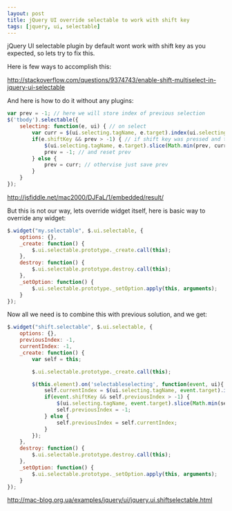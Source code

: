 ```yaml
---
layout: post
title: jQuery UI override selectable to work with shift key
tags: [jquery, ui, selectable]
---
```


jQuery UI selectable plugin by default wont work with shift key as you expected, so lets try to fix this.

Here is few ways to accomplish this:

http://stackoverflow.com/questions/9374743/enable-shift-multiselect-in-jquery-ui-selectable

And here is how to do it without any plugins:

```js
var prev = -1; // here we will store index of previous selection
$('tbody').selectable({
	selecting: function(e, ui) { // on select
		var curr = $(ui.selecting.tagName, e.target).index(ui.selecting); // get selecting item index
		if(e.shiftKey && prev > -1) { // if shift key was pressed and there is previous - select them all
			$(ui.selecting.tagName, e.target).slice(Math.min(prev, curr), 1 + Math.max(prev, curr)).addClass('ui-selected');
			prev = -1; // and reset prev
		} else {
			prev = curr; // othervise just save prev
		}
	}
});
```

http://jsfiddle.net/mac2000/DJFaL/1/embedded/result/

But this is not our way, lets override widget itself, here is basic way to override any widget:

```js
$.widget("my.selectable", $.ui.selectable, {
	options: {},
	_create: function() {
		$.ui.selectable.prototype._create.call(this);
	},
	destroy: function() {
		$.ui.selectable.prototype.destroy.call(this);
	},
	_setOption: function() {
		$.ui.selectable.prototype._setOption.apply(this, arguments);
	}
});
```

Now all we need is to combine this with previous solution, and we get:

```js
$.widget("shift.selectable", $.ui.selectable, {
	options: {},
	previousIndex: -1,
	currentIndex: -1,
	_create: function() {
		var self = this;

		$.ui.selectable.prototype._create.call(this);

		$(this.element).on('selectableselecting', function(event, ui){
			self.currentIndex = $(ui.selecting.tagName, event.target).index(ui.selecting);
			if(event.shiftKey && self.previousIndex > -1) {
				$(ui.selecting.tagName, event.target).slice(Math.min(self.previousIndex, self.currentIndex), 1 + Math.max(self.previousIndex, self.currentIndex)).addClass('ui-selected');
				self.previousIndex = -1;
			} else {
				self.previousIndex = self.currentIndex;
			}
		});
	},
	destroy: function() {
		$.ui.selectable.prototype.destroy.call(this);
	},
	_setOption: function() {
		$.ui.selectable.prototype._setOption.apply(this, arguments);
	}
});
```

http://mac-blog.org.ua/examples/jquery/ui/jquery.ui.shiftselectable.html